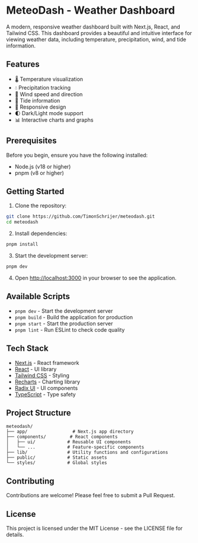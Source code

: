 # MeteoDash - Weather Dashboard

A modern, responsive weather dashboard built with Next.js, React, and Tailwind CSS. This dashboard provides a beautiful and intuitive interface for viewing weather data, including temperature, precipitation, wind, and tide information.

## Features

- 🌡️ Temperature visualization
- 💧 Precipitation tracking
- 💨 Wind speed and direction
- 🌊 Tide information
- 📱 Responsive design
- 🌓 Dark/Light mode support
- 📊 Interactive charts and graphs

## Prerequisites

Before you begin, ensure you have the following installed:
- Node.js (v18 or higher)
- pnpm (v8 or higher)

## Getting Started

1. Clone the repository:
```bash
git clone https://github.com/TimonSchrijer/meteodash.git
cd meteodash
```

2. Install dependencies:
```bash
pnpm install
```

3. Start the development server:
```bash
pnpm dev
```

4. Open [http://localhost:3000](http://localhost:3000) in your browser to see the application.

## Available Scripts

- `pnpm dev` - Start the development server
- `pnpm build` - Build the application for production
- `pnpm start` - Start the production server
- `pnpm lint` - Run ESLint to check code quality

## Tech Stack

- [Next.js](https://nextjs.org/) - React framework
- [React](https://reactjs.org/) - UI library
- [Tailwind CSS](https://tailwindcss.com/) - Styling
- [Recharts](https://recharts.org/) - Charting library
- [Radix UI](https://www.radix-ui.com/) - UI components
- [TypeScript](https://www.typescriptlang.org/) - Type safety

## Project Structure

```
meteodash/
├── app/                 # Next.js app directory
├── components/         # React components
│   ├── ui/            # Reusable UI components
│   └── ...            # Feature-specific components
├── lib/               # Utility functions and configurations
├── public/            # Static assets
└── styles/            # Global styles
```

## Contributing

Contributions are welcome! Please feel free to submit a Pull Request.

## License

This project is licensed under the MIT License - see the LICENSE file for details. 